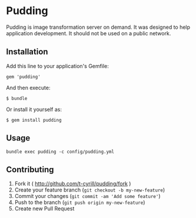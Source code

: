 # Pudding

Pudding is image transformation server on demand.
It was designed to help application development. It should not be used on a public network.

## Installation

Add this line to your application's Gemfile:

    gem 'pudding'

And then execute:

    $ bundle

Or install it yourself as:

    $ gem install pudding

## Usage

```
bundle exec pudding -c config/pudding.yml
```

## Contributing

1. Fork it ( http://github.com/t-cyrill/pudding/fork )
2. Create your feature branch (`git checkout -b my-new-feature`)
3. Commit your changes (`git commit -am 'Add some feature'`)
4. Push to the branch (`git push origin my-new-feature`)
5. Create new Pull Request

